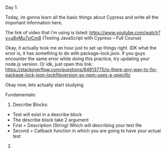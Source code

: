 Day 1:

Today, im gonna learn all the basic things about Cypress and write all the important information here.

The link of video that i'm using is listed:
https://www.youtube.com/watch?v=u8vMu7viCm8 (Testing JavaScript with Cypress – Full Course)

Okay, it actually took me an hour just to set up things right.
IDK what the error is, it has something to do with package-lock.json.
If you guys encounter the same error while doing this practice, try updating your node.js version. Or idk, just open this link:
https://stackoverflow.com/questions/64813775/is-there-any-way-to-fix-package-lock-json-lockfileversion-so-npm-uses-a-specific

Okay now, lets actually start studying

Fundamentals:

1. Describe Blocks:

- Test will exist in a describe block
- The describe block take 2 argument
- First = Description (String) Which will describing your test file
- Second = Callback function in which you are going to have your actual test

2.
